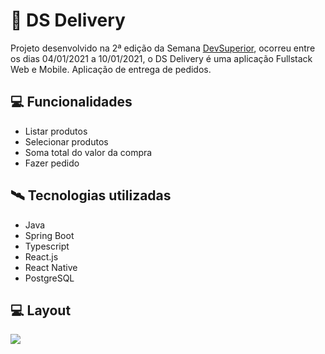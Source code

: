 # 🛵 DS Delivery

Projeto desenvolvido na 2ª edição da Semana [DevSuperior](https://devsuperior.com.br/), ocorreu entre os dias 04/01/2021 a 10/01/2021, o DS Delivery é uma aplicação Fullstack Web e Mobile. Aplicação de entrega de pedidos.

## 💻 Funcionalidades

- Listar produtos
- Selecionar produtos
- Soma total do valor da compra
- Fazer pedido

## 🛰 Tecnologias utilizadas

- Java
- Spring Boot
- Typescript
- React.js
- React Native
- PostgreSQL

## 💻 Layout

![](/public/DS-Delivery.gif)

